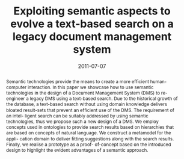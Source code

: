 ---
abstract: Semantic technologies provide the means to create a  more ef&#64257;cient
  human-computer interaction. In this paper  we showcase how to use semantic technologies
  in the design  of a Document Management System (DMS) to re-engineer a  legacy DMS
  using a text-based search. Due to the historical  growth of the database, a text-based
  search without using  domain knowledge delivers bloated result-sets that prevent  an
  ef&#64257;cient use of the DMS. The requirement of an intel-  ligent search can
  be suitably addressed by using semantic  technologies, thus we propose such a new
  design of a DMS.  We employ concepts used in ontologies to provide search  results
  based on hierarchies that are based on concepts of  natural language. We construct
  a metamodel for the appli-  cation domain to deliver &#64257;tting suggestions along
  with the  search results. Finally, we realise a prototype as a proof-  of-concept
  based on the introduced design to highlight the  evident advantages of a semantic
  approach.
authors:
- Johann Grabner
- Andreas Mauczka
- Mario Bernhart
- Thomas Grechenig
date: '2011-07-07'
featured: false
links:
- name: Publik
  url: https://publik.tuwien.ac.at/showentry.php?ID=204887&lang=2
publication_types:
- '1'
publishDate: '2011-07-07'
title: Exploiting semantic aspects to evolve a text-based search on a legacy document
  management system
url_pdf: ''
---